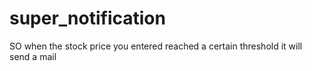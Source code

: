 # super_notification
SO when the stock price you entered reached a certain threshold it will send a mail

